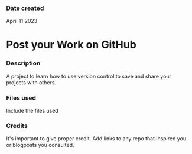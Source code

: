 ### Date created
April 11 2023

# Post your Work on GitHub

### Description
A project to learn how to use version control to save and share your projects with others.

### Files used
Include the files used

### Credits
It's important to give proper credit. Add links to any repo that inspired you or blogposts you consulted.
